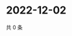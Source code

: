 # 2022-12-02

共 0 条

<!-- BEGIN WEIBO -->
<!-- 最后更新时间 Fri Dec 02 2022 22:12:40 GMT+0800 (China Standard Time) -->

<!-- END WEIBO -->

